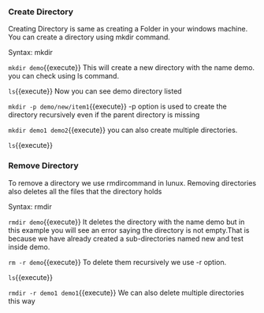 ### Create Directory

Creating Directory is same as  creating a Folder in your windows machine. You can create a directory using mkdir command.

Syntax: mkdir <directory>

`mkdir demo`{{execute}} This will create a new directory with the name demo. you can check using ls command.

`ls`{{execute}} Now you can see demo directory listed

`mkdir -p demo/new/item1`{{execute}} -p option is used to create the directory recursively even if the parent directory is missing

`mkdir demo1 demo2`{{execute}} you can also create multiple directories.

`ls`{{execute}}

### Remove Directory

To remove a directory we use rmdircommand in lunux. Removing directories also deletes all the files that the directory holds

Syntax: rmdir <directory>

`rmdir demo`{{execute}} It deletes the directory with the name demo but in this example you will see an error saying the directory is not empty.That is because we have already created a sub-directories named new and test inside demo.

`rm -r demo`{{execute}} To delete them recursively we use -r option.

`ls`{{execute}}

`rmdir -r demo1 demo1`{{execute}} We can also delete multiple directories this way